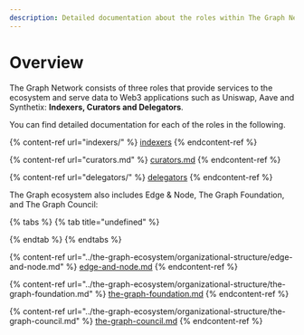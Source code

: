 ```yaml
---
description: Detailed documentation about the roles within The Graph Network
---
```


# Overview

The Graph Network consists of three roles that provide services to the ecosystem and serve data to Web3 applications such as Uniswap, Aave and Synthetix: **Indexers, Curators and Delegators**.

You can find detailed documentation for each of the roles in the following.

{% content-ref url="indexers/" %}
[indexers](indexers/)
{% endcontent-ref %}

{% content-ref url="curators.md" %}
[curators.md](curators.md)
{% endcontent-ref %}

{% content-ref url="delegators/" %}
[delegators](delegators/)
{% endcontent-ref %}

The Graph ecosystem also includes Edge & Node, The Graph Foundation, and The Graph Council:

{% tabs %}
{% tab title="undefined" %}

{% endtab %}
{% endtabs %}



{% content-ref url="../the-graph-ecosystem/organizational-structure/edge-and-node.md" %}
[edge-and-node.md](../the-graph-ecosystem/organizational-structure/edge-and-node.md)
{% endcontent-ref %}



{% content-ref url="../the-graph-ecosystem/organizational-structure/the-graph-foundation.md" %}
[the-graph-foundation.md](../the-graph-ecosystem/organizational-structure/the-graph-foundation.md)
{% endcontent-ref %}

{% content-ref url="../the-graph-ecosystem/organizational-structure/the-graph-council.md" %}
[the-graph-council.md](../the-graph-ecosystem/organizational-structure/the-graph-council.md)
{% endcontent-ref %}
